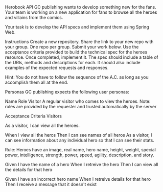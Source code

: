 Herobook API
GC publishing wants to develop something new for the fans. Your team is working on a new application for fans to browse all the heroes and villains from the comics.

Your task is to develop the API specs and implement them using Spring Web.

Instructions
Create a new repository.
Share the link to your new repo with your group. One repo per group.
Submit your work below.
Use the acceptance criteria provided to build the technical spec for the heroes resource. Once completed, implement it. The spec should include a table of the URIs, methods and descriptions for each. It should also include examples of the expected requests and responses.

Hint: You do not have to follow the sequence of the A.C. as long as you accomplish them all at the end.

Personas
GC publishing expects the following user personas:

Name	Role
Visitor	A regular visitor who comes to view the heroes.
Note: roles are provided by the requester and trusted automatically by the server

Acceptance Criteria
Visitors

As a visitor, I can view all the heroes.

When I view all the heros
Then I can see names of all heros
As a visitor, I can see information about any individual hero so that I can see their stats.

Rule: Heroes have an image, real name, hero name, height, weight, special power, intelligence, strength, power, speed, agility, description, and story.

Given I have the name of a hero
When I retreive the hero
Then I can view all the details for that hero

Given I have an incorrect hero name
When I retreive details for that hero
Then I receive a message that it doesn't exist
